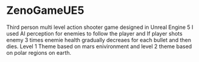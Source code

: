 # ZenoGameUE5
Third person multi level action shooter game designed in Unreal Engine 5
I used AI perception for enemies to follow the player and If player shots enemy 3 times enemie health gradually decreaes for each bullet and then dies.
Level 1 Theme based on mars enivironment and level 2 theme based on polar regions on earth.
